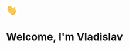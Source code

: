 <img width="30px" margin="0px" src="https://raw.githubusercontent.com/ABSphreak/ABSphreak/master/gifs/Hi.gif">
<h1>Welcome, I'm Vladislav </h1>
</h1>








<!--
Написать в общем про себя
Ссылка на тг
Написать про изучаемые/изученые языки
Скрины статистики гита
-->
